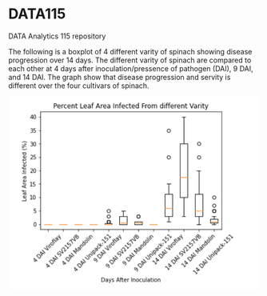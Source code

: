 # DATA115
DATA Analytics 115 repository

The following is a boxplot of 4 different varity of spinach showing disease progression over 14 days. The different varity of spinach are compared to each other at 4 days after inoculation/pressence of pathogen (DAI), 9 DAI, and 14 DAI. The graph show that disease progression and servity is different over the four cultivars of spinach. 

![Percent Infected Leaf Are](https://raw.githubusercontent.com/Tomsyno/DATA115/master/Boxplot_Spinach_Path_Test_Cercospora_chenopodii_2019.png)
